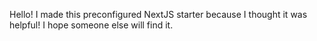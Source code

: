 Hello! I made this preconfigured NextJS starter because I thought it was helpful! I hope someone else will find it.